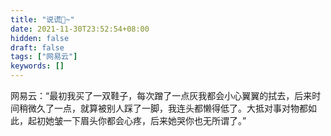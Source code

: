 ```yaml
---
title: "说谎🤥~"
date: 2021-11-30T23:52:54+08:00
hidden: false
draft: false
tags: ["网易云"]
keywords: []
---
```


​		网易云：“最初我买了一双鞋子，每次蹭了一点灰我都会小心翼翼的拭去，后来时间稍微久了一点，就算被别人踩了一脚，我连头都懒得低了。大抵对事对物都如此，起初她皱一下眉头你都会心疼，后来她哭你也无所谓了。”

